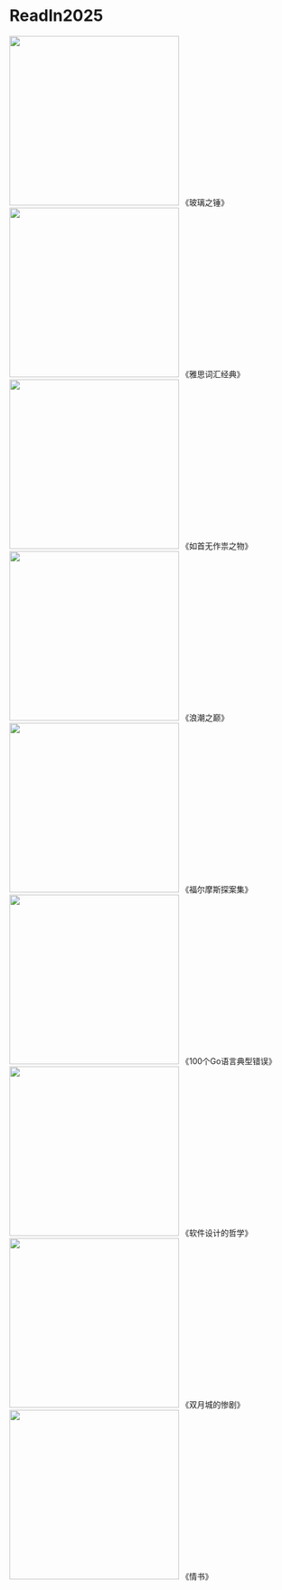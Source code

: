 # ReadIn2025

<img src="https://encrypted-tbn0.gstatic.com/images?q=tbn:ANd9GcSJGr7pXvqynMKJjPko8C7mje5DDuy37ogErQ&s" width="300" />
《玻璃之锤》

<img src="https://encrypted-tbn0.gstatic.com/images?q=tbn:ANd9GcRgiwFTwT15ihQ2sI9pHspZb8Lcbr7G3swF6Q&s" width="300" />
《雅思词汇经典》

<img src="https://m.media-amazon.com/images/I/71FzpAd5y3L._AC_UF1000,1000_QL80_.jpg" width="300" />
《如首无作祟之物》

<img src="https://images-na.ssl-images-amazon.com/images/S/compressed.photo.goodreads.com/books/1345477434i/12673959.jpg" width="300" />
《浪潮之巅》

<img src="https://m.media-amazon.com/images/I/81xow6+2uJL._SL1500_.jpg" width="300">
《福尔摩斯探案集》

<img src="https://img3.doubanio.com/view/subject/s/public/s34746417.jpg" width="300">
《100个Go语言典型错误》

<img src="https://img9.doubanio.com/view/subject/s/public/s35009254.jpg" width="300">
《软件设计的哲学》

<img src="https://img3.doubanio.com/view/subject/s/public/s34624557.jpg" width="300">
《双月城的惨剧》

<img src="https://m.media-amazon.com/images/I/71rq2V-9l7L._AC_UF1000,1000_QL80_.jpg" width="300">
《情书》
